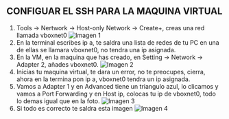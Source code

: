 ## CONFIGUAR EL SSH PARA LA MAQUINA VIRTUAL

1. Tools -> Nertwork -> Host-only Network -> Create+, creas una red llamada vboxnet0
    ![Imagen 1](https://github.com/tentaclepurple/42_snowcrash/blob/main/img/image%20(2).png)
2. En la terminal escribes ip a, te saldra una lista de redes de tu PC en una de ellas se llamara vboxnet0, no tendra una ip asignada.
3. En la VM, en la maquina que has creado, en Setting -> Network -> Adapter 2, añades vboxnet0.
    ![Imagen 2](https://github.com/tentaclepurple/42_snowcrash/blob/main/img/image%20(1).png)
4. Inicias tu maquina virtual, te dara un error, no te preocupes, cierra, ahora en la termina pon ip a, vboxnet0 tendra un ip asignada.
5. Vamos a  Adapter 1 y en Advanced tiene un triangulo azul, lo clicamos y vamos a Port Forwarding y en Host ip, colocas tu ip de vboxnet0, todo lo demas igual que en la foto.
    ![Imagen 3](https://github.com/tentaclepurple/42_snowcrash/blob/main/img/image.png)
6. Si todo es correcto te saldra esta imagen
   ![Imagen 4](https://github.com/tentaclepurple/42_snowcrash/blob/main/img/image%20(3).png)
